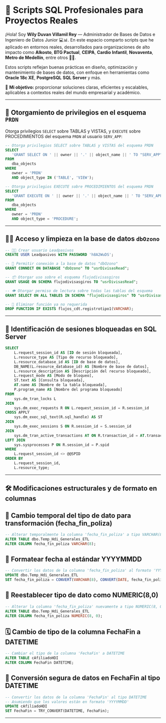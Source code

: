 # 📁 Scripts SQL Profesionales para Proyectos Reales

¡Hola! Soy **Wily Duvan Villamil Rey** — Administrador de Bases de Datos e Ingeniero de Datos Junior 💻📊.
En este espacio comparto scripts que he aplicado en entornos reales, desarrollados para organizaciones de alto impacto como **Alkosto**, **BTG Pactual**, **CEIPA**, **Cardio Infantil**, **Novaventa**, **Metro de Medellín**, entre otros 🏢🚀.

Estos scripts reflejan buenas prácticas en diseño, optimización y mantenimiento de bases de datos, con enfoque en herramientas como **Oracle 18c XE**, **PostgreSQL** **SQL Server** y más.

🧠 **Mi objetivo:** proporcionar soluciones claras, eficientes y escalables, aplicables a contextos reales del mundo empresarial y académico.

---


## 🔐 Otorgamiento de privilegios en el esquema `PRDN`

Otorga privilegios `SELECT` sobre TABLAS y VISTAS, y `EXECUTE` sobre PROCEDIMIENTOS del esquema `PRDN` al usuario `SERV_APP`:

```sql
-- Otorga privilegios SELECT sobre TABLAS y VISTAS del esquema PRDN
SELECT
   'GRANT SELECT ON ' || owner || '.' || object_name || ' TO "SERV_APP";' AS grant_stmt
FROM
   dba_objects
WHERE
   owner = 'PRDN'
   AND object_type IN ('TABLE', 'VIEW');

-- Otorga privilegios EXECUTE sobre PROCEDIMIENTOS del esquema PRDN
SELECT
   'GRANT EXECUTE ON ' || owner || '.' || object_name || ' TO "SERV_APP";' AS grant_stmt
FROM
   dba_objects
WHERE
   owner = 'PRDN'
   AND object_type = 'PROCEDURE';
```

---

## 👨‍💼 Acceso y limpieza en la base de datos `dbOzono`

```sql
-- 🧑‍💻 Crear usuario Leadpasivos
CREATE USER Leadpasivos WITH PASSWORD 'h8A2WuDS';

-- 🔑 Permitir conexión a la base de datos "dbOzono"
GRANT CONNECT ON DATABASE "dbOzono" TO "usrDivisasRead";

-- 📦 Otorgar uso sobre el esquema flujodivisasgiros
GRANT USAGE ON SCHEMA flujodivisasgiros TO "usrDivisasRead";

-- 👁️ Otorgar permiso de lectura sobre todas las tablas del esquema
GRANT SELECT ON ALL TABLES IN SCHEMA "flujodivisasgiros" TO "usrDivisasRead";

-- 🧹 Eliminar función ya no requerida
DROP FUNCTION IF EXISTS flujos_cdt.registrotipo1(VARCHAR);
```

---

## 📌 Identificación de sesiones bloqueadas en SQL Server

```sql
SELECT
    L.request_session_id AS [ID de sesión bloqueada],
    L.resource_type AS [Tipo de recurso bloqueado],
    L.resource_database_id AS [ID de base de datos],
    DB_NAME(L.resource_database_id) AS [Nombre de base de datos],
    L.resource_description AS [Descripción del recurso bloqueado],
    L.request_mode AS [Modo de bloqueo],
    ST.text AS [Consulta bloqueada],
    AT.name AS [Nombre de la tabla bloqueada],
    P.program_name AS [Nombre del programa bloqueado]
FROM
    sys.dm_tran_locks L
JOIN
    sys.dm_exec_requests R ON L.request_session_id = R.session_id
CROSS APPLY
    sys.dm_exec_sql_text(R.sql_handle) AS ST
JOIN
    sys.dm_exec_sessions S ON R.session_id = S.session_id
JOIN
    sys.dm_tran_active_transactions AT ON R.transaction_id = AT.transaction_id
LEFT JOIN
    sys.sysprocesses P ON R.session_id = P.spid
WHERE
    L.request_session_id <> @@SPID
ORDER BY
    L.request_session_id,
    L.resource_type;
```

---

## 🛠️ Modificaciones estructurales y de formato en columnas

## 🔄 Cambio temporal del tipo de dato para transformación (fecha_fin_poliza)

```sql
-- Alterar temporalmente la columna 'fecha_fin_poliza' a tipo VARCHAR(8)
ALTER TABLE dbo.Temp_Hdi_Generales_ETL
ALTER COLUMN fecha_fin_poliza VARCHAR(8);
```

## 🧾 Formatear fecha al estándar YYYYMMDD

```sql
-- Convertir los datos de la columna 'fecha_fin_poliza' al formato 'YYYYMMDD'
UPDATE dbo.Temp_Hdi_Generales_ETL
SET fecha_fin_poliza = CONVERT(VARCHAR(8), CONVERT(DATE, fecha_fin_poliza), 112);
```

## 🔐 Reestablecer tipo de dato como NUMERIC(8,0)

```sql
-- Alterar la columna 'fecha_fin_poliza' nuevamente a tipo NUMERIC(8, 0)
ALTER TABLE dbo.Temp_Hdi_Generales_ETL
ALTER COLUMN fecha_fin_poliza NUMERIC(8, 0);
```

## 🗓️ Cambio de tipo de la columna FechaFin a DATETIME

```sql
-- Cambiar el tipo de la columna 'FechaFin' a DATETIME
ALTER TABLE cAfiliadoHDI
ALTER COLUMN FechaFin DATETIME;
```

## 🔄 Conversión segura de datos en FechaFin al tipo DATETIME

```sql
-- Convertir los datos de la columna 'FechaFin' al tipo DATETIME
-- Asumiendo que los valores están en formato 'YYYYMMDD'
UPDATE cAfiliadoHDI
SET FechaFin = TRY_CONVERT(DATETIME, FechaFin);
```
---

